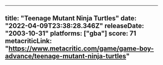 
---
title: "Teenage Mutant Ninja Turtles"
date: "2022-04-09T23:38:28.346Z"
releaseDate: "2003-10-31"
platforms: ["gba"]
score: 71
metacriticLink: "https://www.metacritic.com/game/game-boy-advance/teenage-mutant-ninja-turtles"
---
